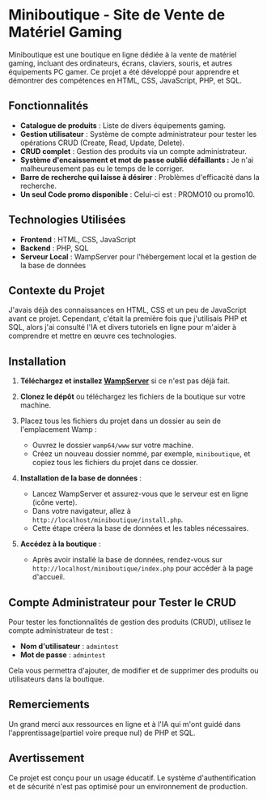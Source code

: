 # Miniboutique - Site de Vente de Matériel Gaming

Miniboutique est une boutique en ligne dédiée à la vente de matériel gaming, incluant des ordinateurs, écrans, claviers, souris, et autres équipements PC gamer. Ce projet a été développé pour apprendre et démontrer des compétences en HTML, CSS, JavaScript, PHP, et SQL.

## Fonctionnalités

- **Catalogue de produits** : Liste de divers équipements gaming.  
- **Gestion utilisateur** : Système de compte administrateur pour tester les opérations CRUD (Create, Read, Update, Delete).  
- **CRUD complet** : Gestion des produits via un compte administrateur.  
- **Système d'encaissement et mot de passe oublié défaillants :** Je n'ai malheureusement pas eu le temps de le corriger.  
- **Barre de recherche qui laisse à désirer** : Problèmes d'efficacité dans la recherche.  
- **Un seul Code promo disponible** : Celui-ci est : PROMO10 ou promo10. 


## Technologies Utilisées

- **Frontend** : HTML, CSS, JavaScript
- **Backend** : PHP, SQL
- **Serveur Local** : WampServer pour l'hébergement local et la gestion de la base de données

## Contexte du Projet

J'avais déjà des connaissances en HTML, CSS et un peu de JavaScript avant ce projet. Cependant, c'était la première fois que j'utilisais PHP et SQL, alors j'ai consulté l'IA et divers tutoriels en ligne pour m'aider à comprendre et mettre en œuvre ces technologies.

## Installation

1. **Téléchargez et installez [WampServer](https://www.wampserver.com/)** si ce n'est pas déjà fait.

2. **Clonez le dépôt** ou téléchargez les fichiers de la boutique sur votre machine.

3. Placez tous les fichiers du projet dans un dossier au sein de l'emplacement Wamp :
   - Ouvrez le dossier `wamp64/www` sur votre machine.
   - Créez un nouveau dossier nommé, par exemple, `miniboutique`, et copiez tous les fichiers du projet dans ce dossier.

4. **Installation de la base de données** :
   - Lancez WampServer et assurez-vous que le serveur est en ligne (icône verte).
   - Dans votre navigateur, allez à `http://localhost/miniboutique/install.php`.
   - Cette étape créera la base de données et les tables nécessaires.

5. **Accédez à la boutique** :
   - Après avoir installé la base de données, rendez-vous sur `http://localhost/miniboutique/index.php` pour accéder à la page d'accueil.

## Compte Administrateur pour Tester le CRUD

Pour tester les fonctionnalités de gestion des produits (CRUD), utilisez le compte administrateur de test :

- **Nom d'utilisateur** : `admintest`
- **Mot de passe** : `admintest`

Cela vous permettra d'ajouter, de modifier et de supprimer des produits ou utilisateurs dans la boutique.

## Remerciements

Un grand merci aux ressources en ligne et à l'IA qui m'ont guidé dans l'apprentissage(partiel voire preque nul) de PHP et SQL.

## Avertissement

Ce projet est conçu pour un usage éducatif. Le système d'authentification et de sécurité n'est pas optimisé pour un environnement de production.
